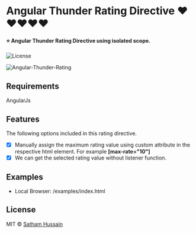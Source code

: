 # Angular Thunder Rating Directive ❤❤❤❤❤
#### ⭐ Angular Thunder Rating Directive using isolated scope.

![License](https://img.shields.io/npm/l/angular-star-rating.svg)

![Angular-Thunder-Rating](https://image.ibb.co/iwefDG/1509882284848.png)

## Requirements

AngularJs

## Features
The following options included in this rating directive.
- [x] Manually assign the maximum rating value using custom attribute in the respective html element. For example **[max-rate="10"]**
- [x] We can get the selected rating value without listener function.

## Examples

* Local Browser: /examples/index.html

## License

MIT © [Satham Hussain](sathamfxec@gmail.com)

